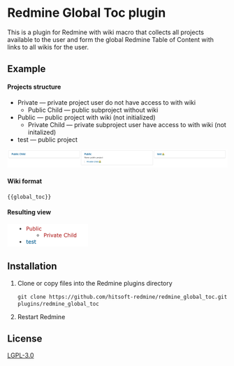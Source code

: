 # Redmine Global Toc plugin

This is a plugin for Redmine with wiki macro that collects all projects available to the user and form the global Redmine Table of Content with links to all wikis for the user. 

## Example

#### Projects structure
* Private — private project user do not have access to with wiki
  * Public Child — public subproject without wiki
* Public — public project with wiki (not initialized)
  * Private Child — private subproject user have access to with wiki (not initalized)
* test — public project

![](.README_images/project_structure.png)

#### Wiki format
```
{{global_toc}}
```

#### Resulting view
![](.README_images/global_toc.png)

## Installation

1. Clone or copy files into the Redmine plugins directory
   ```
   git clone https://github.com/hitsoft-redmine/redmine_global_toc.git plugins/redmine_global_toc
   ```
2. Restart Redmine

## License

[LGPL-3.0](LICENSE)